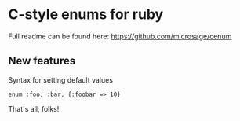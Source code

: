 # C-style enums for ruby

Full readme can be found here: https://github.com/microsage/cenum

## New features

Syntax for setting default values

    enum :foo, :bar, {:foobar => 10}

That's all, folks!
